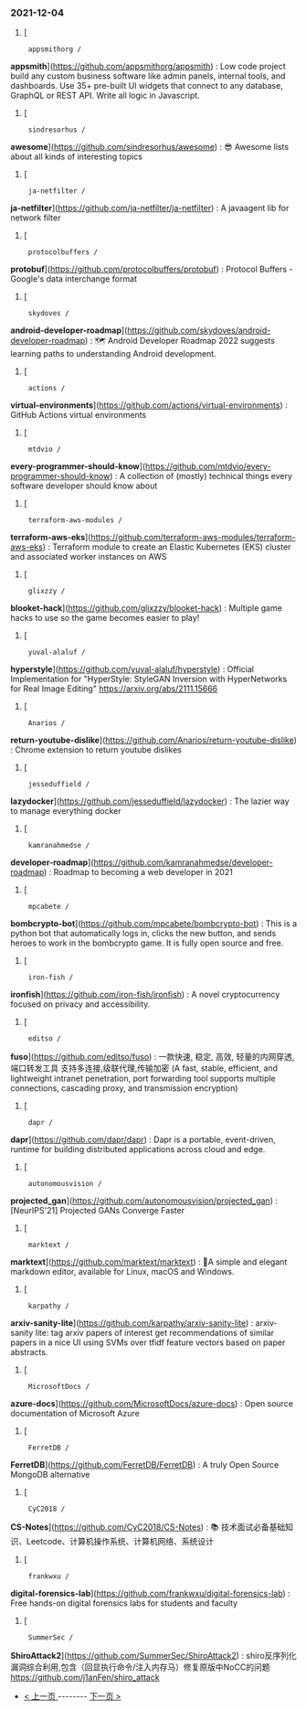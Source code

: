 ### 2021-12-04 
1. [
    

        appsmithorg /
**appsmith**](https://github.com/appsmithorg/appsmith) : Low code project build any custom business software like admin panels, internal tools, and dashboards. Use 35+ pre-built UI widgets that connect to any database, GraphQL or REST API. Write all logic in Javascript.
1. [
    

        sindresorhus /
**awesome**](https://github.com/sindresorhus/awesome) : 😎 Awesome lists about all kinds of interesting topics
1. [
    

        ja-netfilter /
**ja-netfilter**](https://github.com/ja-netfilter/ja-netfilter) : A javaagent lib for network filter
1. [
    

        protocolbuffers /
**protobuf**](https://github.com/protocolbuffers/protobuf) : Protocol Buffers - Google's data interchange format
1. [
    

        skydoves /
**android-developer-roadmap**](https://github.com/skydoves/android-developer-roadmap) : 🗺 Android Developer Roadmap 2022 suggests learning paths to understanding Android development.
1. [
    

        actions /
**virtual-environments**](https://github.com/actions/virtual-environments) : GitHub Actions virtual environments
1. [
    

        mtdvio /
**every-programmer-should-know**](https://github.com/mtdvio/every-programmer-should-know) : A collection of (mostly) technical things every software developer should know about
1. [
    

        terraform-aws-modules /
**terraform-aws-eks**](https://github.com/terraform-aws-modules/terraform-aws-eks) : Terraform module to create an Elastic Kubernetes (EKS) cluster and associated worker instances on AWS
1. [
    

        glixzzy /
**blooket-hack**](https://github.com/glixzzy/blooket-hack) : Multiple game hacks to use so the game becomes easier to play!
1. [
    

        yuval-alaluf /
**hyperstyle**](https://github.com/yuval-alaluf/hyperstyle) : Official Implementation for "HyperStyle: StyleGAN Inversion with HyperNetworks for Real Image Editing" https://arxiv.org/abs/2111.15666
1. [
    

        Anarios /
**return-youtube-dislike**](https://github.com/Anarios/return-youtube-dislike) : Chrome extension to return youtube dislikes
1. [
    

        jesseduffield /
**lazydocker**](https://github.com/jesseduffield/lazydocker) : The lazier way to manage everything docker
1. [
    

        kamranahmedse /
**developer-roadmap**](https://github.com/kamranahmedse/developer-roadmap) : Roadmap to becoming a web developer in 2021
1. [
    

        mpcabete /
**bombcrypto-bot**](https://github.com/mpcabete/bombcrypto-bot) : This is a python bot that automatically logs in, clicks the new button, and sends heroes to work in the bombcrypto game. It is fully open source and free.
1. [
    

        iron-fish /
**ironfish**](https://github.com/iron-fish/ironfish) : A novel cryptocurrency focused on privacy and accessibility.
1. [
    

        editso /
**fuso**](https://github.com/editso/fuso) : 一款快速, 稳定, 高效, 轻量的内网穿透, 端口转发工具 支持多连接,级联代理,传输加密 (A fast, stable, efficient, and lightweight intranet penetration, port forwarding tool supports multiple connections, cascading proxy, and transmission encryption)
1. [
    

        dapr /
**dapr**](https://github.com/dapr/dapr) : Dapr is a portable, event-driven, runtime for building distributed applications across cloud and edge.
1. [
    

        autonomousvision /
**projected_gan**](https://github.com/autonomousvision/projected_gan) : [NeurIPS'21] Projected GANs Converge Faster
1. [
    

        marktext /
**marktext**](https://github.com/marktext/marktext) : 📝A simple and elegant markdown editor, available for Linux, macOS and Windows.
1. [
    

        karpathy /
**arxiv-sanity-lite**](https://github.com/karpathy/arxiv-sanity-lite) : arxiv-sanity lite: tag arxiv papers of interest get recommendations of similar papers in a nice UI using SVMs over tfidf feature vectors based on paper abstracts.
1. [
    

        MicrosoftDocs /
**azure-docs**](https://github.com/MicrosoftDocs/azure-docs) : Open source documentation of Microsoft Azure
1. [
    

        FerretDB /
**FerretDB**](https://github.com/FerretDB/FerretDB) : A truly Open Source MongoDB alternative
1. [
    

        CyC2018 /
**CS-Notes**](https://github.com/CyC2018/CS-Notes) : 📚 技术面试必备基础知识、Leetcode、计算机操作系统、计算机网络、系统设计
1. [
    

        frankwxu /
**digital-forensics-lab**](https://github.com/frankwxu/digital-forensics-lab) : Free hands-on digital forensics labs for students and faculty
1. [
    

        SummerSec /
**ShiroAttack2**](https://github.com/SummerSec/ShiroAttack2) : shiro反序列化漏洞综合利用,包含（回显执行命令/注入内存马）修复原版中NoCC的问题 https://github.com/j1anFen/shiro_attack 

- [ < 上一页 ](https://github.com/able8/github-trending-daily-record/blob/master/2021-12-03.md) -------- [ 下一页 > ](https://github.com/able8/github-trending-daily-record/blob/master/2021-12-05.md)